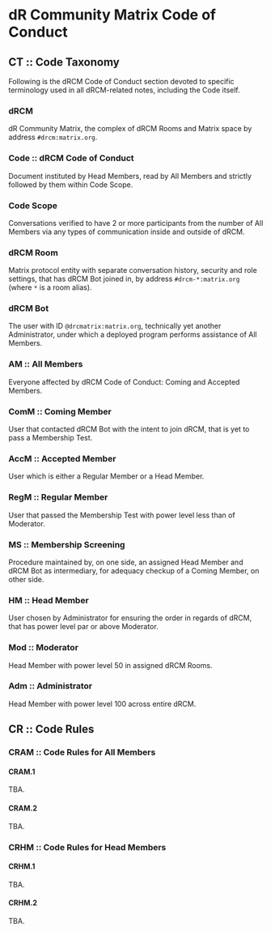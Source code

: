 # dR Community Matrix Code of Conduct


## CT :: Code Taxonomy

Following is the dRCM Code of Conduct section devoted to specific terminology used in all dRCM-related notes, including the Code itself.

### dRCM
dR Community Matrix, the complex of dRCM Rooms and Matrix space by address `#drcm:matrix.org`.

### Code :: dRCM Code of Conduct
Document instituted by Head Members, read by All Members and strictly followed by them within Code Scope.

### Code Scope
Conversations verified to have 2 or more participants from the number of All Members via any types of communication inside and outside of dRCM.

### dRCM Room
Matrix protocol entity with separate conversation history, security and role settings, that has dRCM Bot joined in, by address `#drcm-*:matrix.org` (where `*` is a room alias).

### dRCM Bot
The user with ID `@drcmatrix:matrix.org`, technically yet another Administrator, under which a deployed program performs assistance of All Members.

### AM :: All Members
Everyone affected by dRCM Code of Conduct: Coming and Accepted Members.

### ComM :: Coming Member
User that contacted dRCM Bot with the intent to join dRCM, that is yet to pass a Membership Test.

### AccM :: Accepted Member
User which is either a Regular Member or a Head Member.

### RegM :: Regular Member
User that passed the Membership Test with power level less than of Moderator.

### MS :: Membership Screening
Procedure maintained by, on one side, an assigned Head Member and dRCM Bot as intermediary, for adequacy checkup of a Coming Member, on other side.

### HM :: Head Member
User chosen by Administrator for ensuring the order in regards of dRCM, that has power level par or above Moderator.

### Mod :: Moderator
Head Member with power level 50 in assigned dRCM Rooms.

### Adm :: Administrator
Head Member with power level 100 across entire dRCM.


## CR :: Code Rules

### CRAM :: Code Rules for All Members

#### CRAM.1
TBA.

#### CRAM.2
TBA.

### CRHM :: Code Rules for Head Members

#### CRHM.1
TBA.

#### CRHM.2
TBA.
